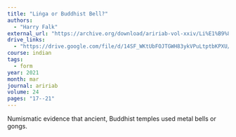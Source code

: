 ```yaml
---
title: "Liṅga or Buddhist Bell?"
authors:
  - "Harry Falk"
external_url: "https://archive.org/download/aririab-vol-xxiv/Li%E1%B9%85ga%20or%20Buddhist%20Bell.pdf"
drive_links:
  - "https://drive.google.com/file/d/14SF_WKtUbFOJTGWH83ykVPuLtptbKPXU/view?usp=drivesdk"
course: indian
tags:
  - form
year: 2021
month: mar
journal: aririab
volume: 24
pages: "17--21"
---
```


Numismatic evidence that ancient, Buddhist temples used metal bells or gongs.

